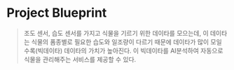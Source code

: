 # Project Blueprint

> 조도 센서, 습도 센서를 가지고 식물을 기르기 위한 데이타를 모으는데, 이 데이타는 식물의 품종별로 필요한 습도와 일조량이 다르기 때문에 데이타가 많이 모일수록(빅데이타) 데이타의 가치가 높아진다. 이 빅데이타를 AI분석하여 자동으로 식물을 관리해주는 서비스를 제공할 수 있다.